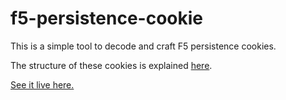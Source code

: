 # f5-persistence-cookie
This is a simple tool to decode and craft F5 persistence cookies.

The structure of these cookies is explained <a href='https://my.f5.com/manage/s/article/K6917'>here</a>.

[See it live here.](https://piellardj.github.io/f5-persistence-cookie)
